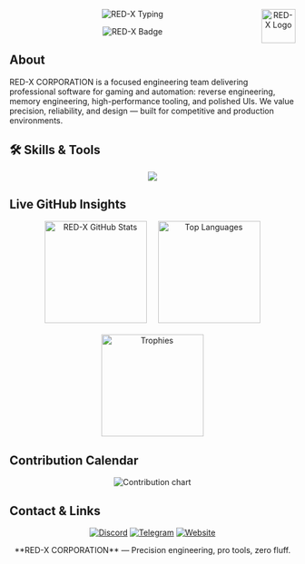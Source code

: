 <!-- RED-X CORPORATION — Professional README -->

<p align="center">
  <img src="https://readme-typing-svg.herokuapp.com?font=JetBrains+Mono&weight=700&size=30&duration=2400&pause=800&color=FF0000&center=true&vCenter=true&width=900&lines=RED-X+CORPORATION;ONCE+WE+PLAYED+THE+GAME,+NOW+WE+PLAY+WITH+THE+GAME!;Innovation+·+Precision+·+Excellence" alt="RED-X Typing" />
  <img src="https://github.com/REDX-CORPORATIOn.png" alt="RED-X Logo" width="60" style="float:right; margin-left:10px;">
</p>

<p align="center">
  <img src="https://img.shields.io/badge/RED--X--CORPORATION-000000?style=for-the-badge&logo=github&logoColor=FF0000" alt="RED-X Badge" />
</p>

## About
RED-X CORPORATION is a focused engineering team delivering professional software for gaming and automation: reverse engineering, memory engineering, high-performance tooling, and polished UIs. We value precision, reliability, and design — built for competitive and production environments.

## 🛠️ Skills & Tools  

<p align="center">
  <img src="https://skillicons.dev/icons?i=cs,cpp,py,html,css,js,react,dotnet,qt,vscode,visualstudio,discord,github,git,linux" />
</p>

## Live GitHub Insights
<p align="center" style="display:flex; justify-content:center; flex-wrap: wrap; gap: 20px;">

  <!-- Full stats -->
  <img alt="RED-X GitHub Stats" src="https://github-readme-stats.vercel.app/api?username=REDX-CORPORATION&show_icons=true&theme=dark&title_color=FF0000&icon_color=FF0000&text_color=FFFFFF&count_private=true&include_all_commits=true" height="180"/>

  <!-- Top languages -->
  <img alt="Top Languages" src="https://github-readme-stats.vercel.app/api/top-langs/?username=REDX-CORPORATION&layout=compact&theme=dark&title_color=FF0000&text_color=FFFFFF" height="180"/>

  <!-- Trophies -->
  <img alt="Trophies" src="https://github-profile-trophy.vercel.app/?username=REDX-CORPORATION&theme=dark&row=1&column=6" height="180"/>
</p>

## Contribution Calendar
<p align="center">
  <img alt="Contribution chart" src="https://ghchart.rshah.org/REDX-CORPORATION" />
</p>

## Contact & Links
<p align="center">
  <a href="https://discord.gg/f7KPc9JyeY"><img src="https://img.shields.io/badge/Discord-Join-000000?style=for-the-badge&logo=discord&logoColor=FF0000" alt="Discord" /></a>
  <a href="https://t.me/+OglBPVcrngY1OGQ9"><img src="https://img.shields.io/badge/Telegram-Join-000000?style=for-the-badge&logo=telegram&logoColor=FF0000" alt="Telegram" /></a>
  <a href="https://redx-corporation.github.io/red-x-corporation/"><img src="https://img.shields.io/badge/Website-Visit-000000?style=for-the-badge&logo=firefox&logoColor=FF0000" alt="Website" /></a>
</p>

<div align="center">
**RED-X CORPORATION** — Precision engineering, pro tools, zero fluff.
</div>
